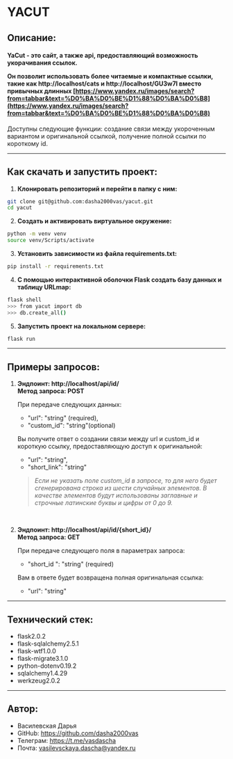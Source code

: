 # YACUT

## Описание:

<h4>YaCut - это сайт, а также api, предоставляющий возможность укорачивания ссылок.

Он позволит использовать более читаемые и компактные ссылки, такие как
http://localhost/cats и http://localhost/GU3w7l вместо привычных длинных [https://www.yandex.ru/images/search?from=tabbar&text=%D0%BA%D0%BE%D1%88%D0%BA%D0%B8](https://www.yandex.ru/images/search?from=tabbar&text=%D0%BA%D0%BE%D1%88%D0%BA%D0%B8)
</h4>

Доступны следующие функции: создание связи между укороченным вариантом и оригинальной ссылкой, получение полной ссылки по короткому id.

---

## Как скачать и запустить проект:
1. **Клонировать репозиторий и перейти в папку с ним:**

```bash
git clone git@github.com:dasha2000vas/yacut.git
cd yacut
```

2. **Создать и активировать виртуальное окружение:**

```bash
python -m venv venv
source venv/Scripts/activate
```

3. **Установить зависимости из файла requirements.txt:**

```bash
pip install -r requirements.txt
```

4. **С помощью интерактивной оболочки Flask создать базу данных и таблицу URLmap:**

```bash
flask shell 
>>> from yacut import db
>>> db.create_all() 
```

5. **Запустить проект на локальном сервере:**

```bash
flask run
```

---

## Примеры запросов:


1. **Эндпоинт: http://localhost/api/id/<br>Метод запроса: POST**

    При передаче следующих данных:

    * "url": "string" (required),
    * "custom_id": "string"(optional)

    Вы получите ответ о создании связи между url и custom_id и короткую ссылку, предоставляющую доступ к оригинальной:

    * "url": "string",
    * "short_link": "string"

    >*Если не указать поле custom_id в запросе, то для него будет сгенерирована строка из шести случайных элементов. В качестве элементов будут использованы заглавные и строчные латинские буквы и цифры от 0 до 9.*

<br>

2. **Эндпоинт: http://localhost/api/id/{short_id}/<br>Метод запроса: GET**

   При передаче следующего поля в параметрах запроса:

   * "short_id ": "string" (required)
  
   Вам в ответе будет возвращена полная оригинальная ссылка:

   * "url": "string"

---

## Технический стек:
* flask2.0.2
* flask-sqlalchemy2.5.1
* flask-wtf1.0.0
* flask-migrate3.1.0
* python-dotenv0.19.2
* sqlalchemy1.4.29
* werkzeug2.0.2

---

## Автор:

* Василевская Дарья
* GitHub: https://github.com/dasha2000vas
* Телеграм: https://t.me/vasdascha
* Почта: vasilevsckaya.dascha@yandex.ru

